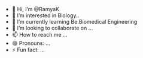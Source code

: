 - 👋 Hi, I’m @RamyaK
- 👀 I’m interested in Biology..
- 🌱 I’m currently learning Be.Biomedical Engineering
- 💞️ I’m looking to collaborate on ...
- 📫 How to reach me ...
- 😄 Pronouns: ...
- ⚡ Fun fact: ...

<!---
RamyaK7205/RamyaK7205 is a ✨ special ✨ repository because its `README.md` (this file) appears on your GitHub profile.
You can click the Preview link to take a look at your changes.
--->
